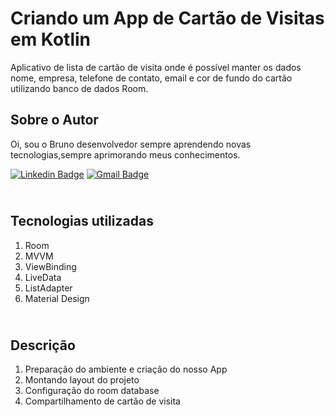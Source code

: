 # Criando um App de Cartão de Visitas em Kotlin

Aplicativo de lista de cartão de visita onde é possível manter os dados nome, empresa, telefone de contato, email e cor de fundo do cartão utilizando banco de dados Room.

## Sobre o Autor
Oi, sou o Bruno desenvolvedor sempre aprendendo novas tecnologias,sempre aprimorando meus conhecimentos.

[![Linkedin Badge](https://img.shields.io/badge/-Bruno_Carvalho-blue?style=flat-square&logo=Linkedin&logoColor=white&link=https://br.linkedin.com/in/igor-rotondo-bagliotti-b1612b69)](https://br.linkedin.com/in/brunocarvalho20)  [![Gmail Badge](https://img.shields.io/badge/carvalho.bruno20@gmail.com-c14438?style=flat-square&logo=Gmail&logoColor=white&link=mailto:carvalho.bruno20@gmail.com)](mailto:carvalho.bruno20@gmail.com)

## <br />Tecnologias utilizadas
1. Room
2. MVVM
3. ViewBinding
4. LiveData
5. ListAdapter
6. Material Design


## <br />Descrição
1. Preparação do ambiente e criação do nosso App
3. Montando layout do projeto
5. Configuração do room database
7. Compartilhamento de cartão de visita


